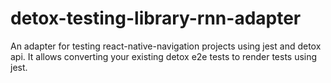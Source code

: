 # detox-testing-library-rnn-adapter

An adapter for testing react-native-navigation projects using jest and detox api. It allows converting your existing detox e2e tests to render tests using jest.
